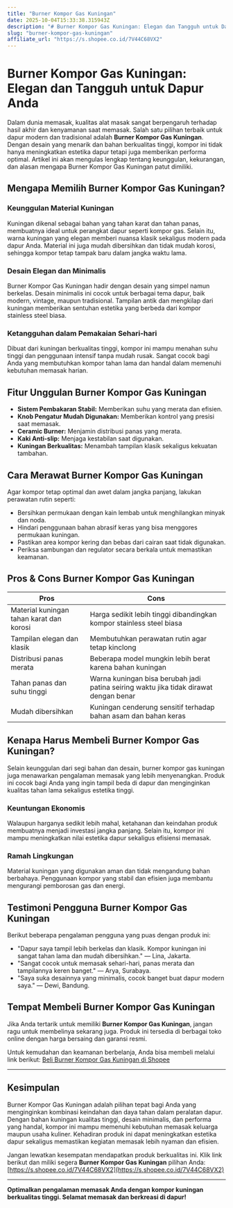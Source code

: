 ```yaml
---
title: "Burner Kompor Gas Kuningan"
date: 2025-10-04T15:33:38.315943Z
description: "# Burner Kompor Gas Kuningan: Elegan dan Tangguh untuk Dapur Anda..."
slug: "burner-kompor-gas-kuningan"
affiliate_url: "https://s.shopee.co.id/7V44C68VX2"
---
```

# Burner Kompor Gas Kuningan: Elegan dan Tangguh untuk Dapur Anda

Dalam dunia memasak, kualitas alat masak sangat berpengaruh terhadap hasil akhir dan kenyamanan saat memasak. Salah satu pilihan terbaik untuk dapur modern dan tradisional adalah **Burner Kompor Gas Kuningan**. Dengan desain yang menarik dan bahan berkualitas tinggi, kompor ini tidak hanya meningkatkan estetika dapur tetapi juga memberikan performa optimal. Artikel ini akan mengulas lengkap tentang keunggulan, kekurangan, dan alasan mengapa Burner Kompor Gas Kuningan patut dimiliki.

## Mengapa Memilih Burner Kompor Gas Kuningan?

### Keunggulan Material Kuningan
Kuningan dikenal sebagai bahan yang tahan karat dan tahan panas, membuatnya ideal untuk perangkat dapur seperti kompor gas. Selain itu, warna kuningan yang elegan memberi nuansa klasik sekaligus modern pada dapur Anda. Material ini juga mudah dibersihkan dan tidak mudah korosi, sehingga kompor tetap tampak baru dalam jangka waktu lama.

### Desain Elegan dan Minimalis
Burner Kompor Gas Kuningan hadir dengan desain yang simpel namun berkelas. Desain minimalis ini cocok untuk berbagai tema dapur, baik modern, vintage, maupun tradisional. Tampilan antik dan mengkilap dari kuningan memberikan sentuhan estetika yang berbeda dari kompor stainless steel biasa.

### Ketangguhan dalam Pemakaian Sehari-hari
Dibuat dari kuningan berkualitas tinggi, kompor ini mampu menahan suhu tinggi dan penggunaan intensif tanpa mudah rusak. Sangat cocok bagi Anda yang membutuhkan kompor tahan lama dan handal dalam memenuhi kebutuhan memasak harian.

## Fitur Unggulan Burner Kompor Gas Kuningan

- **Sistem Pembakaran Stabil:** Memberikan suhu yang merata dan efisien.
- **Knob Pengatur Mudah Digunakan:** Memberikan kontrol yang presisi saat memasak.
- **Ceramic Burner:** Menjamin distribusi panas yang merata.
- **Kaki Anti-slip:** Menjaga kestabilan saat digunakan.
- **Kuningan Berkualitas:** Menambah tampilan klasik sekaligus kekuatan tambahan.

## Cara Merawat Burner Kompor Gas Kuningan

Agar kompor tetap optimal dan awet dalam jangka panjang, lakukan perawatan rutin seperti:
- Bersihkan permukaan dengan kain lembab untuk menghilangkan minyak dan noda.
- Hindari penggunaan bahan abrasif keras yang bisa menggores permukaan kuningan.
- Pastikan area kompor kering dan bebas dari cairan saat tidak digunakan.
- Periksa sambungan dan regulator secara berkala untuk memastikan keamanan.

## Pros & Cons Burner Kompor Gas Kuningan

| **Pros** | **Cons** |
|---|---|
| Material kuningan tahan karat dan korosi | Harga sedikit lebih tinggi dibandingkan kompor stainless steel biasa |
| Tampilan elegan dan klasik | Membutuhkan perawatan rutin agar tetap kinclong |
| Distribusi panas merata | Beberapa model mungkin lebih berat karena bahan kuningan |
| Tahan panas dan suhu tinggi | Warna kuningan bisa berubah jadi patina seiring waktu jika tidak dirawat dengan benar |
| Mudah dibersihkan | Kuningan cenderung sensitif terhadap bahan asam dan bahan keras |

## Kenapa Harus Membeli Burner Kompor Gas Kuningan?

Selain keunggulan dari segi bahan dan desain, burner kompor gas kuningan juga menawarkan pengalaman memasak yang lebih menyenangkan. Produk ini cocok bagi Anda yang ingin tampil beda di dapur dan menginginkan kualitas tahan lama sekaligus estetika tinggi.

### Keuntungan Ekonomis
Walaupun harganya sedikit lebih mahal, ketahanan dan keindahan produk membuatnya menjadi investasi jangka panjang. Selain itu, kompor ini mampu meningkatkan nilai estetika dapur sekaligus efisiensi memasak.

### Ramah Lingkungan
Material kuningan yang digunakan aman dan tidak mengandung bahan berbahaya. Penggunaan kompor yang stabil dan efisien juga membantu mengurangi pemborosan gas dan energi.

## Testimoni Pengguna Burner Kompor Gas Kuningan

Berikut beberapa pengalaman pengguna yang puas dengan produk ini:
- "Dapur saya tampil lebih berkelas dan klasik. Kompor kuningan ini sangat tahan lama dan mudah dibersihkan." — Lina, Jakarta.
- "Sangat cocok untuk memasak sehari-hari, panas merata dan tampilannya keren banget." — Arya, Surabaya.
- "Saya suka desainnya yang minimalis, cocok banget buat dapur modern saya." — Dewi, Bandung.

## Tempat Membeli Burner Kompor Gas Kuningan

Jika Anda tertarik untuk memiliki **Burner Kompor Gas Kuningan**, jangan ragu untuk membelinya sekarang juga. Produk ini tersedia di berbagai toko online dengan harga bersaing dan garansi resmi.

Untuk kemudahan dan keamanan berbelanja, Anda bisa membeli melalui link berikut: [Beli Burner Kompor Gas Kuningan di Shopee](https://s.shopee.co.id/7V44C68VX2)

---

## Kesimpulan

Burner Kompor Gas Kuningan adalah pilihan tepat bagi Anda yang menginginkan kombinasi keindahan dan daya tahan dalam peralatan dapur. Dengan bahan kuningan kualitas tinggi, desain minimalis, dan performa yang handal, kompor ini mampu memenuhi kebutuhan memasak keluarga maupun usaha kuliner. Kehadiran produk ini dapat meningkatkan estetika dapur sekaligus memastikan kegiatan memasak lebih nyaman dan efisien.

Jangan lewatkan kesempatan mendapatkan produk berkualitas ini. Klik link berikut dan miliki segera **Burner Kompor Gas Kuningan** pilihan Anda: [https://s.shopee.co.id/7V44C68VX2](https://s.shopee.co.id/7V44C68VX2)

---

**Optimalkan pengalaman memasak Anda dengan kompor kuningan berkualitas tinggi. Selamat memasak dan berkreasi di dapur!**